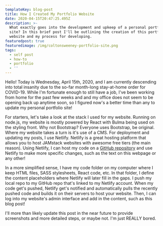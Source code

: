```yaml
---
templateKey: blog-post
title: How I Created My Portfolio Website
date: 2020-04-15T20:47:25.495Z
description: >-
  What exactly goes into the development and upkeep of a personal portfolio
  site? In this brief post I'll be outlining the creation of this portfolio
  website and my process for developing.
featuredpost: true
featuredimage: /img/coltonsweeney-portfolio-site.png
tags:
  - self post
  - how-to
  - portfolio
  - ''
---
```

Hello! Today is Wednesday, April 15th, 2020, and I am currently descending into total insanity due to the so-far month-long stay-at-home order for COVID-19. While I'm fortunate enough to still have a job, I've been working from home for the past few weeks and and my office does not seem to be opening back up anytime soon, so I figured now's a better time than any to update my personal portfolio site!

For starters, let's take a look at the stack I used for my website. Running on node.js, my website is mostly powered by React with Bulma being used on the styling front. Why not Bootstrap? Everyone uses Bootstrap, be original. Where my website takes a turn is it's use of a CMS. For deployment and updating my posts, I use Netlify. Netlify is a great hosting platform that allows you to host JAMstack websites with awesome free tiers (the main reason). Using Netlify, I can host my code on a [GitHub repository](https://github.com/pizdetz/react-gatsby-bulma-netlify) and use Netlify to make more specific changes, such as the text on this webpage or any other!

In a more simplified sense, I have my code folder on my computer where I keep HTML files, SASS stylesheets, React code, etc. In that folder, I define the content placeholders where Netlify will later fill in the gaps. I push my local repo to my GitHub repo that's linked to my Netlify account. When my code get's pushed, Netlify get's notified and automatically pulls the recently pushed code and builds it on their servers to host your website. Then, I can log into my website's admin interface and add in the content, such as this blog post!

I'll more than likely update this post in the near future to provide screenshots and more detailed steps, or maybe not. I'm just REALLY bored.
